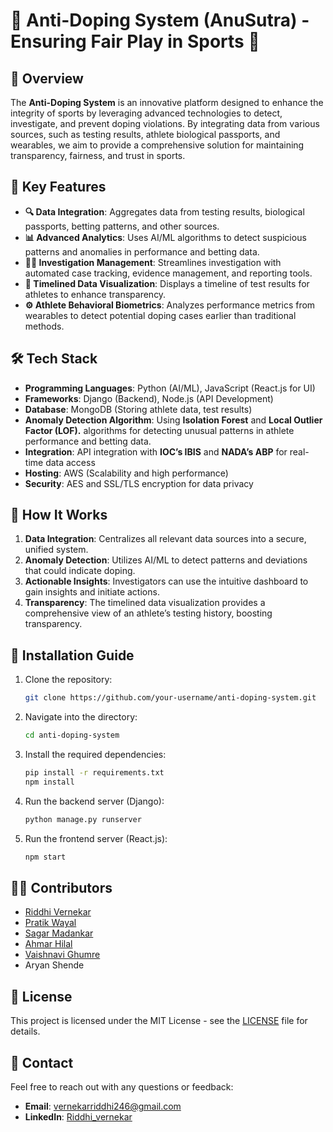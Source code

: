 # 🚀 Anti-Doping System (AnuSutra) - Ensuring Fair Play in Sports 🏅

## 📄 Overview
The **Anti-Doping System** is an innovative platform designed to enhance the integrity of sports by leveraging advanced technologies to detect, investigate, and prevent doping violations. By integrating data from various sources, such as testing results, athlete biological passports, and wearables, we aim to provide a comprehensive solution for maintaining transparency, fairness, and trust in sports.

## 🎯 Key Features
- **🔍 Data Integration**: Aggregates data from testing results, biological passports, betting patterns, and other sources.
- **📊 Advanced Analytics**: Uses AI/ML algorithms to detect suspicious patterns and anomalies in performance and betting data.
- **🕵️‍♂️ Investigation Management**: Streamlines investigation with automated case tracking, evidence management, and reporting tools.
- **🔔 Timelined Data Visualization**: Displays a timeline of test results for athletes to enhance transparency.
- **⚙️ Athlete Behavioral Biometrics**: Analyzes performance metrics from wearables to detect potential doping cases earlier than traditional methods.

## 🛠️ Tech Stack
- **Programming Languages**: Python (AI/ML), JavaScript (React.js for UI)
- **Frameworks**: Django (Backend), Node.js (API Development)
- **Database**: MongoDB (Storing athlete data, test results)
- **Anomaly Detection Algorithm**: Using **Isolation Forest** and **Local Outlier Factor (LOF).** algorithms for detecting unusual patterns in athlete performance and betting data.
- **Integration**: API integration with **IOC’s IBIS** and **NADA’s ABP** for real-time data access
- **Hosting**: AWS (Scalability and high performance)
- **Security**: AES and SSL/TLS encryption for data privacy

## 🚀 How It Works
1. **Data Integration**: Centralizes all relevant data sources into a secure, unified system.
2. **Anomaly Detection**: Utilizes AI/ML to detect patterns and deviations that could indicate doping.
3. **Actionable Insights**: Investigators can use the intuitive dashboard to gain insights and initiate actions.
4. **Transparency**: The timelined data visualization provides a comprehensive view of an athlete’s testing history, boosting transparency.

## 🔧 Installation Guide
1. Clone the repository:
   ```bash
   git clone https://github.com/your-username/anti-doping-system.git
   ```
2. Navigate into the directory:
   ```bash
   cd anti-doping-system
   ```
3. Install the required dependencies:
   ```bash
   pip install -r requirements.txt
   npm install
   ```
4. Run the backend server (Django):
   ```bash
   python manage.py runserver
   ```
5. Run the frontend server (React.js):
   ```bash
   npm start
   ```

## 👨‍💻 Contributors
- [Riddhi Vernekar](https://github.com/Ridhi1703)
- [Pratik Wayal](https://github.com/pratikwayal01)
- [Sagar Madankar](https://github.com/sagarmadankar)
- [Ahmar Hilal](https://github.com/ahmarcode)
- [Vaishnavi Ghumre](https://github.com/VGHUMRE1)
- Aryan Shende


## 📄 License
This project is licensed under the MIT License - see the [LICENSE](LICENSE) file for details.

## 📧 Contact
Feel free to reach out with any questions or feedback:
- **Email**: vernekarriddhi246@gmail.com
- **LinkedIn**: [Riddhi_vernekar](https://www.linkedin.com/in/riddhi-vernekar-b227a8237)
